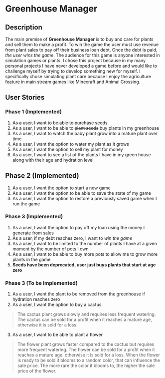 # Greenhouse Manager

## Description

The main premise of **Greenhouse Manager** is to buy and care for plants and sell them to make a profit. To win the 
game the user must use revenue from plant sales to pay off their business loan debt. Once the debt is paid, *the user 
wins the game*. The audience for this game is anyone interested in simulation games or plants. I chose this project because in 
my many personal projects I have never developed a game before and would like to challenge myself by trying to develop 
something new for myself. I specifically chose simulating plant care because I enjoy the agriculture feature in main 
stream games like Minecraft and Animal Crossing.

## User Stories

### Phase 1 (Implemented)
1. ~~As a user, I want to be able to purchase seeds~~
2. As a user, I want to be able to ~~plant seeds~~ buy plants in my greenhouse
3. As a user, I want to watch the baby plant grow into a mature plant over time
4. As a user, I want the option to water my plant as it grows
5. As a user, I want the option to sell my plant for money
6. As a user, I want to see a list of the plants I have in my green house along with their age and hydration level

## Phase 2 (Implemented)
1. As a user, I want the option to start a new game
2. As a user, I want the option to be able to save the state of my game 
3. As a user, I want the option to restore a previously saved game when I run the game

### Phase 3 (Implemented)
1. As a user, I want the option to pay off my loan using the money I generate from sales
2. As a user, if my debt reaches zero, I want to *win the game*
3. As a user, I want to be limited to the number of plants I have at a given moment by the number of pots I own
4. As a user, I want to be able to buy more pots to allow me to grow more plants in the game
5. **Seeds have been deprecated, user just buys plants that start at age zero**

### Phase 3 (To be Implemented)
1. As a user, I want the plant to be removed from the greenhouse if hydration reaches zero
2. As a user, I want the option to buy a cactus.
> The cactus plant grows slowly and requires less frequent watering. 
The cactus can be sold for a profit when it reaches a mature age, otherwise it is sold for a loss.
3. As a user, I want to be able to plant a flower
> The flower plant grows faster compared to the cactus but requires more frequent watering.
The flower can be sold for a profit when it reaches a mature age. otherwise it is sold for a loss.
When the flower is ready to be sold it blooms to a random color, that can influence the sale price.
The more rare the color it blooms to, the higher the sale price of the flower.

